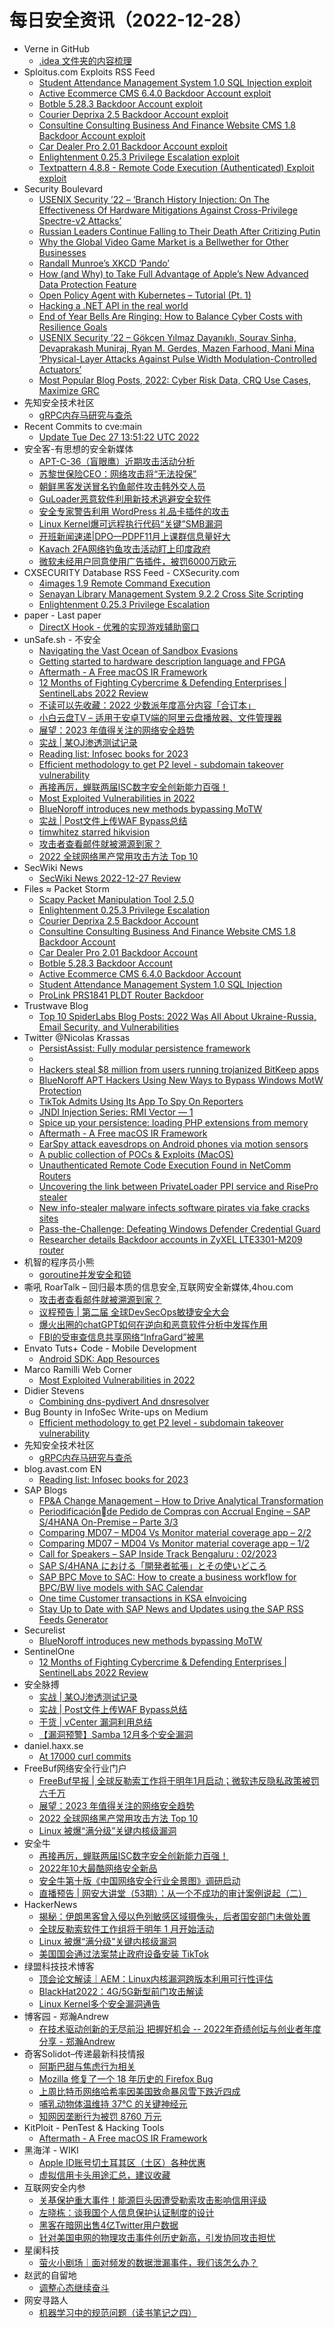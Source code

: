 # 每日安全资讯（2022-12-28）

- Verne in GitHub
  - [.idea 文件夹的内容梳理](https://einverne.github.io/post/2022/12/behind-the-hidden-idea-folder.html)
- Sploitus.com Exploits RSS Feed
  - [Student Attendance Management System 1.0 SQL Injection exploit](https://sploitus.com/exploit?id=PACKETSTORM:170333&utm_source=rss&utm_medium=rss)
  - [Active Ecommerce CMS 6.4.0 Backdoor Account exploit](https://sploitus.com/exploit?id=PACKETSTORM:170334&utm_source=rss&utm_medium=rss)
  - [Botble 5.28.3 Backdoor Account exploit](https://sploitus.com/exploit?id=PACKETSTORM:170335&utm_source=rss&utm_medium=rss)
  - [Courier Deprixa 2.5 Backdoor Account exploit](https://sploitus.com/exploit?id=PACKETSTORM:170338&utm_source=rss&utm_medium=rss)
  - [Consultine Consulting Business And Finance Website CMS 1.8 Backdoor Account exploit](https://sploitus.com/exploit?id=PACKETSTORM:170337&utm_source=rss&utm_medium=rss)
  - [Car Dealer Pro 2.01 Backdoor Account exploit](https://sploitus.com/exploit?id=PACKETSTORM:170336&utm_source=rss&utm_medium=rss)
  - [Enlightenment 0.25.3 Privilege Escalation exploit](https://sploitus.com/exploit?id=PACKETSTORM:170339&utm_source=rss&utm_medium=rss)
  - [Textpattern 4.8.8 - Remote Code Execution (Authenticated) Exploit exploit](https://sploitus.com/exploit?id=1337DAY-ID-38129&utm_source=rss&utm_medium=rss)
- Security Boulevard
  - [USENIX Security ’22 – ‘Branch History Injection: On The Effectiveness Of Hardware Mitigations Against Cross-Privilege Spectre-v2 Attacks’](https://securityboulevard.com/2022/12/usenix-security-22-branch-history-injection-on-the-effectiveness-of-hardware-mitigations-against-cross-privilege-spectre-v2-attacks/)
  - [Russian Leaders Continue Falling to Their Death After Critizing Putin](https://securityboulevard.com/2022/12/russian-leaders-continue-falling-to-their-death-after-critizing-putin/)
  - [Why the Global Video Game Market is a Bellwether for Other Businesses](https://securityboulevard.com/2022/12/why-the-global-video-game-market-is-a-bellwether-for-other-businesses/)
  - [Randall Munroe’s XKCD ‘Pando’](https://securityboulevard.com/2022/12/randall-munroes-xkcd-pando/)
  - [How (and Why) to Take Full Advantage of Apple’s New Advanced Data Protection Feature](https://securityboulevard.com/2022/12/how-and-why-to-take-full-advantage-of-apples-new-advanced-data-protection-feature/)
  - [Open Policy Agent with Kubernetes – Tutorial (Pt. 1)](https://securityboulevard.com/2022/12/open-policy-agent-with-kubernetes-tutorial-pt-1/)
  - [Hacking a .NET API in the real world](https://securityboulevard.com/2022/12/hacking-a-net-api-in-the-real-world/)
  - [End of Year Bells Are Ringing: How to Balance Cyber Costs with Resilience Goals](https://securityboulevard.com/2022/12/end-of-year-bells-are-ringing-how-to-balance-cyber-costs-with-resilience-goals/)
  - [USENIX Security ’22 – Gökçen Yılmaz Dayanıklı, Sourav Sinha, Devaprakash Muniraj, Ryan M. Gerdes, Mazen Farhood, Mani Mina ‘Physical-Layer Attacks Against Pulse Width Modulation-Controlled Actuators’](https://securityboulevard.com/2022/12/usenix-security-22-gokcen-yilmaz-dayanikli-sourav-sinha-devaprakash-muniraj-ryan-m-gerdes-mazen-farhood-mani-mina-physical-layer-attacks-against-pulse-width-modulation-controlled-ac/)
  - [Most Popular Blog Posts, 2022: Cyber Risk Data, CRQ Use Cases, Maximize GRC](https://securityboulevard.com/2022/12/most-popular-blog-posts-2022-cyber-risk-data-crq-use-cases-maximize-grc/)
- 先知安全技术社区
  - [gRPC内存马研究与查杀](https://xz.aliyun.com/t/11985)
- Recent Commits to cve:main
  - [Update Tue Dec 27 13:51:22 UTC 2022](https://github.com/trickest/cve/commit/ea896018365185b2a0d69fca8b438008b36431d4)
- 安全客-有思想的安全新媒体
  - [APT-C-36（盲眼鹰）近期攻击活动分析](https://www.anquanke.com/post/id/284731)
  - [苏黎世保险CEO：网络攻击将“无法投保”](https://www.anquanke.com/post/id/284719)
  - [朝鲜黑客发送冒名钓鱼邮件攻击韩外交人员](https://www.anquanke.com/post/id/284716)
  - [GuLoader恶意软件利用新技术逃避安全软件](https://www.anquanke.com/post/id/284711)
  - [安全专家警告利用 WordPress 礼品卡插件的攻击](https://www.anquanke.com/post/id/284697)
  - [Linux Kernel爆可远程执行代码“关键”SMB漏洞](https://www.anquanke.com/post/id/284694)
  - [开班新闻速递|DPO—PDPF11月上课群信息量好大](https://www.anquanke.com/post/id/284190)
  - [Kavach 2FA网络钓鱼攻击活动盯上印度政府](https://www.anquanke.com/post/id/284690)
  - [微软未经用户同意使用广告插件，被罚6000万欧元](https://www.anquanke.com/post/id/284684)
- CXSECURITY Database RSS Feed - CXSecurity.com
  - [4images 1.9 Remote Command Execution](https://cxsecurity.com/issue/WLB-2022120048)
  - [Senayan Library Management System 9.2.2 Cross Site Scripting](https://cxsecurity.com/issue/WLB-2022120047)
  - [Enlightenment 0.25.3 Privilege Escalation](https://cxsecurity.com/issue/WLB-2022120046)
- paper - Last paper
  - [DirectX Hook - 优雅的实现游戏辅助窗口](https://paper.seebug.org/2037/)
- unSafe.sh - 不安全
  - [Navigating the Vast Ocean of Sandbox Evasions](https://buaq.net/go-141605.html)
  - [Getting started to hardware description language and FPGA](https://buaq.net/go-141604.html)
  - [Aftermath - A Free macOS IR Framework](https://buaq.net/go-141593.html)
  - [12 Months of Fighting Cybercrime & Defending Enterprises | SentinelLabs 2022 Review](https://buaq.net/go-141592.html)
  - [不读可以先收藏：2022 少数派年度高分内容「合订本」](https://buaq.net/go-141590.html)
  - [小白云盘TV – 适用于安卓TV端的阿里云盘播放器、文件管理器](https://buaq.net/go-141578.html)
  - [展望：2023 年值得关注的网络安全趋势](https://buaq.net/go-141655.html)
  - [实战 | 某OJ渗透测试记录](https://buaq.net/go-141567.html)
  - [Reading list: Infosec books for 2023](https://buaq.net/go-141574.html)
  - [Efficient methodology to get P2 level - subdomain takeover vulnerability](https://buaq.net/go-141577.html)
  - [再接再厉，蝉联两届ISC数字安全创新能力百强！](https://buaq.net/go-141566.html)
  - [Most Exploited Vulnerabilities in 2022](https://buaq.net/go-141576.html)
  - [BlueNoroff introduces new methods bypassing MoTW](https://buaq.net/go-141556.html)
  - [实战 | Post文件上传WAF Bypass总结](https://buaq.net/go-141568.html)
  - [timwhitez starred hikvision](https://buaq.net/go-141554.html)
  - [攻击者查看邮件就被溯源到家？](https://buaq.net/go-141551.html)
  - [2022 全球网络黑产常用攻击方法 Top 10](https://buaq.net/go-141563.html)
- SecWiki News
  - [SecWiki News 2022-12-27 Review](http://www.sec-wiki.com/?2022-12-27)
- Files ≈ Packet Storm
  - [Scapy Packet Manipulation Tool 2.5.0](https://packetstormsecurity.com/files/170340/scapy-2.5.0.tar.gz)
  - [Enlightenment 0.25.3 Privilege Escalation](https://packetstormsecurity.com/files/170339/enlightenment0253-escalate.txt)
  - [Courier Deprixa 2.5 Backdoor Account](https://packetstormsecurity.com/files/170338/courierdeprixa25-backdoor.txt)
  - [Consultine Consulting Business And Finance Website CMS 1.8 Backdoor Account](https://packetstormsecurity.com/files/170337/ccbfwcms18-backdoor.txt)
  - [Car Dealer Pro 2.01 Backdoor Account](https://packetstormsecurity.com/files/170336/cardealerpro201-backdoor.txt)
  - [Botble 5.28.3 Backdoor Account](https://packetstormsecurity.com/files/170335/botble5283-backdoor.txt)
  - [Active Ecommerce CMS 6.4.0 Backdoor Account](https://packetstormsecurity.com/files/170334/activeecommercecms640-backdoor.txt)
  - [Student Attendance Management System 1.0 SQL Injection](https://packetstormsecurity.com/files/170333/sams10erick-sql.txt)
  - [ProLink PRS1841 PLDT Router Backdoor](https://packetstormsecurity.com/files/170332/prolinkprs1841pldt-backdoor.pdf)
- Trustwave Blog
  - [Top 10 SpiderLabs Blog Posts: 2022 Was All About Ukraine-Russia, Email Security, and Vulnerabilities](https://www.trustwave.com/en-us/resources/blogs/trustwave-blog/top-10-spiderlabs-blog-posts-2022-was-all-about-ukraine-russia-email-security-and-vulnerabilities/)
- Twitter @Nicolas Krassas
  - [PersistAssist: Fully modular persistence framework](https://twitter.com/Dinosn/status/1607801919048929280)
  - [](https://twitter.com/Dinosn/status/1607801866489892866)
  - [Hackers steal $8 million from users running trojanized BitKeep apps](https://twitter.com/Dinosn/status/1607801819656491008)
  - [BlueNoroff APT Hackers Using New Ways to Bypass Windows MotW Protection](https://twitter.com/Dinosn/status/1607801787742027778)
  - [TikTok Admits Using Its App To Spy On Reporters](https://twitter.com/Dinosn/status/1607758177403285504)
  - [JNDI Injection Series: RMI Vector — 1](https://twitter.com/Dinosn/status/1607737328788975619)
  - [Spice up your persistence: loading PHP extensions from memory](https://twitter.com/Dinosn/status/1607736921719214080)
  - [Aftermath - A Free macOS IR Framework](https://twitter.com/Dinosn/status/1607736351130267648)
  - [EarSpy attack eavesdrops on Android phones via motion sensors](https://twitter.com/Dinosn/status/1607736320494866432)
  - [A public collection of POCs & Exploits (MacOS)](https://twitter.com/Dinosn/status/1607699192054431746)
  - [Unauthenticated Remote Code Execution Found in NetComm Routers](https://twitter.com/Dinosn/status/1607697024379502596)
  - [Uncovering the link between PrivateLoader PPI service and RisePro stealer](https://twitter.com/Dinosn/status/1607696707281731584)
  - [New info-stealer malware infects software pirates via fake cracks sites](https://twitter.com/Dinosn/status/1607646463605223424)
  - [Pass-the-Challenge: Defeating Windows Defender Credential Guard](https://twitter.com/Dinosn/status/1607624006320140289)
  - [Researcher details Backdoor accounts in ZyXEL LTE3301-M209 router](https://twitter.com/Dinosn/status/1607623845640388608)
- 机智的程序员小熊
  - [goroutine并发安全和锁](https://coding3min.com/2131.html)
- 嘶吼 RoarTalk – 回归最本质的信息安全,互联网安全新媒体,4hou.com
  - [攻击者查看邮件就被溯源到家？](https://www.4hou.com/posts/mXoG)
  - [议程预告 | 第二届 全球DevSecOps敏捷安全大会](https://www.4hou.com/posts/l6nM)
  - [爆火出圈的chatGPT如何在逆向和恶意软件分析中发挥作用](https://www.4hou.com/posts/ZXLQ)
  - [FBI的受审查信息共享网络“InfraGard”被黑](https://www.4hou.com/posts/jJ1y)
- Envato Tuts+ Code - Mobile Development
  - [Android SDK: App Resources](https://code.tutsplus.com/tutorials/android-sdk-app-resources--mobile-20506)
- Marco Ramilli Web Corner
  - [Most Exploited Vulnerabilities in 2022](https://marcoramilli.com/2022/12/27/most-exploited-vulnerabilities-in-2022/)
- Didier Stevens
  - [Combining dns-pydivert And dnsresolver](https://blog.didierstevens.com/2022/12/27/combining-dns-pydivert-and-dnsresolver/)
- Bug Bounty in InfoSec Write-ups on Medium
  - [Efficient methodology to get P2 level - subdomain takeover vulnerability](https://infosecwriteups.com/efficient-methodology-to-get-p2-level-subdomain-takeover-vulnerability-3a68b883b150?source=rss----7b722bfd1b8d--bug_bounty)
- 先知安全技术社区
  - [gRPC内存马研究与查杀](https://xz.aliyun.com/t/11985)
- blog.avast.com EN
  - [Reading list: Infosec books for 2023](https://blog.avast.com/infosec-reading-list)
- SAP Blogs
  - [FP&A Change Management – How to Drive Analytical Transformation](https://blogs.sap.com/2022/12/27/fpa-change-management-how-to-drive-analytical-transformation/)
  - [Periodificaciónde Pedido de Compras con Accrual Engine – SAP S/4HANA On-Premise – Parte 3/3](https://blogs.sap.com/2022/12/27/periodificacionde-pedido-de-compras-con-accrual-engine-sap-s-4hana-on-premise-parte-3-3/)
  - [Comparing MD07 – MD04 Vs Monitor material coverage app – 2/2](https://blogs.sap.com/2022/12/27/comparing-md07-md04-vs-monitor-material-coverage-app-2-2/)
  - [Comparing MD07 – MD04 Vs Monitor material coverage app – 1/2](https://blogs.sap.com/2022/12/27/comparing-md07-md04-vs-monitor-material-coverage-app-1-2/)
  - [Call for Speakers – SAP Inside Track Bengaluru : 02/2023](https://blogs.sap.com/2022/12/27/call-for-speakers-sap-inside-track-bengaluru-02-2023/)
  - [SAP S/4HANA における「開発者拡張」とその使いどころ](https://blogs.sap.com/2022/12/27/sap-s-4hana-%e3%81%ab%e3%81%8a%e3%81%91%e3%82%8b%e3%80%8c%e9%96%8b%e7%99%ba%e8%80%85%e6%8b%a1%e5%bc%b5%e3%80%8d%e3%81%a8%e3%81%9d%e3%81%ae%e4%bd%bf%e3%81%84%e3%81%a9%e3%81%93%e3%82%8d/)
  - [SAP BPC Move to SAC: How to create a business workflow for BPC/BW live models with SAC Calendar](https://blogs.sap.com/2022/12/27/sap-bpc-move-to-sac-how-to-create-a-business-workflow-for-bpc-bw-live-models-with-sac-calendar/)
  - [One time Customer transactions in KSA eInvoicing](https://blogs.sap.com/2022/12/27/one-time-customer-transactions-in-ksa-einvoicing/)
  - [Stay Up to Date with SAP News and Updates using the SAP RSS Feeds Generator](https://blogs.sap.com/2022/12/27/stay-up-to-date-with-sap-news-and-updates-using-the-sap-rss-feeds-generator/)
- Securelist
  - [BlueNoroff introduces new methods bypassing MoTW](https://securelist.com/bluenoroff-methods-bypass-motw/108383/)
- SentinelOne
  - [12 Months of Fighting Cybercrime & Defending Enterprises | SentinelLabs 2022 Review](https://www.sentinelone.com/blog/12-months-of-fighting-cybercrime-defending-enterprises-sentinellabs-2022-review/)
- 安全脉搏
  - [实战 | 某OJ渗透测试记录](https://www.secpulse.com/archives/194134.html)
  - [实战 | Post文件上传WAF Bypass总结](https://www.secpulse.com/archives/194100.html)
  - [干货 | vCenter 漏洞利用总结](https://www.secpulse.com/archives/194053.html)
  - [【漏洞预警】Samba 12月多个安全漏洞](https://www.secpulse.com/archives/194050.html)
- daniel.haxx.se
  - [At 17000 curl commits](https://daniel.haxx.se/blog/2022/12/27/at-17000-curl-commits/)
- FreeBuf网络安全行业门户
  - [FreeBuf早报 | 全球反勒索工作将于明年1月启动；微软违反隐私政策被罚六千万](https://www.freebuf.com/news/353671.html)
  - [展望：2023 年值得关注的网络安全趋势](https://www.freebuf.com/news/353647.html)
  - [2022 全球网络黑产常用攻击方法 Top 10](https://www.freebuf.com/articles/353623.html)
  - [Linux 被爆“满分级”关键内核级漏洞](https://www.freebuf.com/news/353584.html)
- 安全牛
  - [再接再厉，蝉联两届ISC数字安全创新能力百强！](https://www.aqniu.com/vendor/92617.html)
  - [2022年10大最酷网络安全新品](https://www.aqniu.com/hometop/92600.html)
  - [安全牛第十版《中国网络安全行业全景图》调研启动](https://www.aqniu.com/homenews/92598.html)
  - [直播预告 | 网安大讲堂（53期）：从一个不成功的审计案例说起（二）](https://www.aqniu.com/homenews/92599.html)
- HackerNews
  - [揭秘：伊朗黑客曾入侵以色列敏感区域摄像头，后者国安部门未做处置](https://hackernews.cc/archives/42934)
  - [全球反勒索软件工作组将于明年 1 月开始活动](https://hackernews.cc/archives/42932)
  - [Linux 被爆“满分级”关键内核级漏洞](https://hackernews.cc/archives/42930)
  - [美国国会通过法案禁止政府设备安装 TikTok](https://hackernews.cc/archives/42928)
- 绿盟科技技术博客
  - [顶会论文解读｜AEM：Linux内核漏洞跨版本利用可行性评估](http://blog.nsfocus.net/aem%ef%bc%9alinux/)
  - [BlackHat2022：4G/5G新型前门攻击解读](http://blog.nsfocus.net/blackhat2022%ef%bc%9a4g-5/)
  - [Linux Kernel多个安全漏洞通告](http://blog.nsfocus.net/linux-kernel-2/)
- 博客园 - 郑瀚Andrew
  - [在技术驱动创新的无尽前沿 把握好机会 -- 2022年奇绩创坛与创业者年度分享 - 郑瀚Andrew](https://www.cnblogs.com/LittleHann/p/17007427.html)
- 奇客Solidot–传递最新科技情报
  - [阿斯巴甜与焦虑行为相关](https://www.solidot.org/story?sid=73759)
  - [Mozilla 修复了一个 18 年历史的 Firefox Bug](https://www.solidot.org/story?sid=73758)
  - [上周比特币网络哈希率因美国致命暴风雪下跌近四成](https://www.solidot.org/story?sid=73757)
  - [哺乳动物体温维持 37℃ 的关键神经元](https://www.solidot.org/story?sid=73756)
  - [知网因垄断行为被罚 8760 万元](https://www.solidot.org/story?sid=73755)
- KitPloit - PenTest & Hacking Tools
  - [Aftermath - A Free macOS IR Framework](http://www.kitploit.com/2022/12/aftermath-free-macos-ir-framework.html)
- 黑海洋 - WIKI
  - [Apple ID账号切土耳其区（土区）各种优惠](https://blog.upx8.com/3158)
  - [虚拟信用卡头用途汇总，建议收藏](https://blog.upx8.com/3159)
- 互联网安全内参
  - [关基保护重大事件！能源巨头因遭受勒索攻击影响信用评级](https://mp.weixin.qq.com/s?__biz=MzI4NDY2MDMwMw==&mid=2247507330&idx=1&sn=a6ac81852ab8a4ae97790300b8e8fd87&chksm=ebfa9aa2dc8d13b443c4aa904dd5fb3f142d5b5434ebbfbfb17b5748bfc87ad810c020866bec&scene=58&subscene=0#rd)
  - [左晓栋：谈我国个人信息保护认证制度的设计](https://mp.weixin.qq.com/s?__biz=MzI4NDY2MDMwMw==&mid=2247507330&idx=2&sn=6c3b12be38a76bdc2963c25e34243b75&chksm=ebfa9aa2dc8d13b49f9bff563551bea5252460762cde5e56711d141c7d22c7ab9f10c34ab35f&scene=58&subscene=0#rd)
  - [黑客在暗网出售4亿Twitter用户数据](https://mp.weixin.qq.com/s?__biz=MzI4NDY2MDMwMw==&mid=2247507330&idx=3&sn=30cbac89c710aea3e5cf07c12a264929&chksm=ebfa9aa2dc8d13b41ce1bc6fb01d1118c617973c6e25d2ed885121668d0d5d83cfc694012c02&scene=58&subscene=0#rd)
  - [针对美国电网的物理攻击事件创历史新高，引发协同攻击担忧](https://mp.weixin.qq.com/s?__biz=MzI4NDY2MDMwMw==&mid=2247507330&idx=4&sn=d89eb5592f64e93fb4bf92ba9630d63e&chksm=ebfa9aa2dc8d13b48f61146f239489a1eb197558f848a86d708384d7ff103e9bceb7b455c7ea&scene=58&subscene=0#rd)
- 星阑科技
  - [萤火小剧场｜面对频发的数据泄漏事件，我们该怎么办？](https://mp.weixin.qq.com/s?__biz=Mzg5NjEyMjA5OQ==&mid=2247496786&idx=1&sn=526cb2ecfc0c68209206874e572d6693&chksm=c00759cef770d0d88348400c4cf27bd8709dd9d1f410a4e29c062f69ea1a7bdce290feda2a79&scene=58&subscene=0#rd)
- 赵武的自留地
  - [调整心态继续奋斗](https://mp.weixin.qq.com/s?__biz=MjM5NDQ5NjM5NQ==&mid=2651626356&idx=1&sn=b134e70edd0eff6e5897083ea02e459c&chksm=bd7ed1908a0958866d242a1e7c4b1be54ac2ae674c46d91eb4387ed4da9dfc77353cca33cc22&scene=58&subscene=0#rd)
- 网安寻路人
  - [机器学习中的规范问题（读书笔记之四）](https://mp.weixin.qq.com/s?__biz=MzIxODM0NDU4MQ==&mid=2247497604&idx=1&sn=5f28dc052eef0b777a46b9aeb51e7138&chksm=97e94a6ea09ec378b4e362ba389eb1291585e2c606f9bd83ccb10e5ab6e04cac6854b6e52b66&scene=58&subscene=0#rd)

